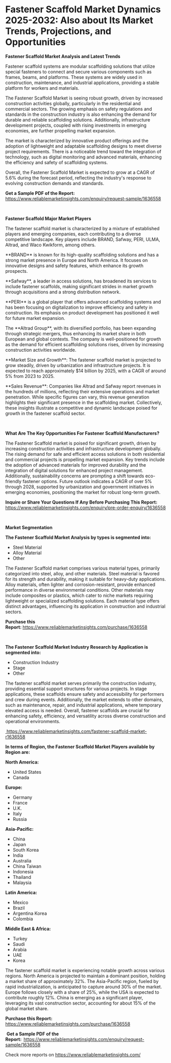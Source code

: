 <p><h1>Fastener Scaffold Market Dynamics 2025-2032: Also about Its Market Trends, Projections, and Opportunities</h1></p><p><strong>Fastener Scaffold Market Analysis and Latest Trends</strong></p>
<p><p>Fastener scaffold systems are modular scaffolding solutions that utilize special fasteners to connect and secure various components such as frames, beams, and platforms. These systems are widely used in construction, maintenance, and industrial applications, providing a stable platform for workers and materials.</p><p>The Fastener Scaffold Market is seeing robust growth, driven by increased construction activities globally, particularly in the residential and commercial sectors. The growing emphasis on safety regulations and standards in the construction industry is also enhancing the demand for durable and reliable scaffolding solutions. Additionally, infrastructure development projects, coupled with rising investments in emerging economies, are further propelling market expansion.</p><p>The market is characterized by innovative product offerings and the adoption of lightweight and adaptable scaffolding designs to meet diverse project requirements. There is a noticeable trend toward the integration of technology, such as digital monitoring and advanced materials, enhancing the efficiency and safety of scaffolding systems. </p><p>Overall, the Fastener Scaffold Market is expected to grow at a CAGR of 5.6% during the forecast period, reflecting the industry's response to evolving construction demands and standards.</p></p>
<p><strong>Get a Sample PDF of the Report:&nbsp;</strong> <a href="https://www.reliablemarketinsights.com/enquiry/request-sample/1636558?utm_campaign=2102&utm_medium=2&utm_source=Github&utm_content=ia&utm_term=24032025&utm_id=fastener-scaffold">https://www.reliablemarketinsights.com/enquiry/request-sample/1636558</a></p>
<p>&nbsp;</p>
<p><strong>Fastener Scaffold Major Market Players</strong></p>
<p><p>The fastener scaffold market is characterized by a mixture of established players and emerging companies, each contributing to a diverse competitive landscape. Key players include BRAND, Safway, PERI, ULMA, Altrad, and Waco Kwikform, among others.</p><p>**BRAND** is known for its high-quality scaffolding solutions and has a strong market presence in Europe and North America. It focuses on innovative designs and safety features, which enhance its growth prospects.</p><p>**Safway**, a leader in access solutions, has broadened its services to include fastener scaffolds, making significant strides in market growth through acquisitions and a strong distribution network. </p><p>**PERI** is a global player that offers advanced scaffolding systems and has been focusing on digitalization to improve efficiency and safety in construction. Its emphasis on product development has positioned it well for future market expansion.</p><p>The **Altrad Group**, with its diversified portfolio, has been expanding through strategic mergers, thus enhancing its market share in both European and global contexts. The company is well-positioned for growth as the demand for efficient scaffolding solutions rises, driven by increasing construction activities worldwide.</p><p>**Market Size and Growth**: The fastener scaffold market is projected to grow steadily, driven by urbanization and infrastructure projects. It is expected to reach approximately $14 billion by 2025, with a CAGR of around 5% from 2023 to 2025.</p><p>**Sales Revenue**: Companies like Altrad and Safway report revenues in the hundreds of millions, reflecting their extensive operations and market penetration. While specific figures can vary, this revenue generation highlights their significant presence in the scaffolding market. Collectively, these insights illustrate a competitive and dynamic landscape poised for growth in the fastener scaffold sector.</p></p>
<p>&nbsp;</p>
<p><strong>What Are The Key Opportunities For Fastener Scaffold Manufacturers?</strong></p>
<p><p>The Fastener Scaffold market is poised for significant growth, driven by increasing construction activities and infrastructure development globally. The rising demand for safe and efficient access solutions in both residential and commercial projects is propelling market expansion. Key trends include the adoption of advanced materials for improved durability and the integration of digital solutions for enhanced project management. Additionally, sustainability concerns are prompting a shift towards eco-friendly fastener options. Future outlook indicates a CAGR of over 5% through 2028, supported by urbanization and government initiatives in emerging economies, positioning the market for robust long-term growth.</p></p>
<p><strong>Inquire or Share Your Questions If Any Before Purchasing This Report:</strong> <a href="https://www.reliablemarketinsights.com/enquiry/pre-order-enquiry/1636558?utm_campaign=2102&utm_medium=2&utm_source=Github&utm_content=ia&utm_term=24032025&utm_id=fastener-scaffold">https://www.reliablemarketinsights.com/enquiry/pre-order-enquiry/1636558</a></p>
<p>&nbsp;</p>
<p><strong>Market Segmentation</strong></p>
<p><strong>The Fastener Scaffold Market Analysis by types is segmented into:</strong></p>
<p><ul><li>Steel Material</li><li>Alloy Material</li><li>Other</li></ul></p>
<p><p>The Fastener Scaffold market comprises various material types, primarily categorized into steel, alloy, and other materials. Steel material is favored for its strength and durability, making it suitable for heavy-duty applications. Alloy materials, often lighter and corrosion-resistant, provide enhanced performance in diverse environmental conditions. Other materials may include composites or plastics, which cater to niche markets requiring lightweight or specialized scaffolding solutions. Each material type offers distinct advantages, influencing its application in construction and industrial sectors.</p></p>
<p><strong>Purchase this Report:&nbsp;</strong><a href="https://www.reliablemarketinsights.com/purchase/1636558?utm_campaign=2102&utm_medium=2&utm_source=Github&utm_content=ia&utm_term=24032025&utm_id=fastener-scaffold">https://www.reliablemarketinsights.com/purchase/1636558</a></p>
<p>&nbsp;</p>
<p><strong>The Fastener Scaffold Market Industry Research by Application is segmented into:</strong></p>
<p><ul><li>Construction Industry</li><li>Stage</li><li>Other</li></ul></p>
<p><p>The fastener scaffold market serves primarily the construction industry, providing essential support structures for various projects. In stage applications, these scaffolds ensure safety and accessibility for performers and crew during events. Additionally, the market extends to other domains, such as maintenance, repair, and industrial applications, where temporary elevated access is needed. Overall, fastener scaffolds are crucial for enhancing safety, efficiency, and versatility across diverse construction and operational environments.</p></p>
<p><a href="https://www.reliablemarketinsights.com/fastener-scaffold-market-r1636558?utm_campaign=2102&utm_medium=2&utm_source=Github&utm_content=ia&utm_term=24032025&utm_id=fastener-scaffold">&nbsp;https://www.reliablemarketinsights.com/fastener-scaffold-market-r1636558</a></p>
<p><strong>In terms of Region, the Fastener Scaffold Market Players available by Region are:</strong></p>
<p>
    <p> <strong> North America: </strong>
        <ul>
            <li>United States</li>
            <li>Canada</li>
        </ul>
        </p> 
    <p> <strong> Europe: </strong>
        <ul>
            <li>Germany</li>
            <li>France</li>
            <li>U.K.</li>
            <li>Italy</li>
            <li>Russia</li>
        </ul>
        </p> 
    <p> <strong> Asia-Pacific: </strong>
        <ul>
            <li>China</li>
            <li>Japan</li>
            <li>South Korea</li>
            <li>India</li>
            <li>Australia</li>
            <li>China Taiwan</li>
            <li>Indonesia</li>
            <li>Thailand</li>
            <li>Malaysia</li>
        </ul>
        </p> 
    <p> <strong> Latin America: </strong>
        <ul>
            <li>Mexico</li>
            <li>Brazil</li>
            <li>Argentina Korea</li>
            <li>Colombia</li>
        </ul>
        </p> 
    <p> <strong> Middle East & Africa: </strong>
        <ul>
            <li>Turkey</li>
            <li>Saudi</li>
            <li>Arabia</li>
            <li>UAE</li>
            <li>Korea</li>
        </ul>
    </p>
    </p>
<p><p>The fastener scaffold market is experiencing notable growth across various regions. North America is projected to maintain a dominant position, holding a market share of approximately 32%. The Asia-Pacific region, fueled by rapid industrialization, is anticipated to capture around 30% of the market. Europe follows closely with a share of 25%, while the USA is expected to contribute roughly 12%. China is emerging as a significant player, leveraging its vast construction sector, accounting for about 15% of the global market share.</p></p>
<p><strong>Purchase this Report: </strong><a href="https://www.reliablemarketinsights.com/purchase/1636558?utm_campaign=2102&utm_medium=2&utm_source=Github&utm_content=ia&utm_term=24032025&utm_id=fastener-scaffold">https://www.reliablemarketinsights.com/purchase/1636558</a></p>
<p>&nbsp;<strong>Get a Sample PDF of the Report:&nbsp;&nbsp;</strong><a href="https://www.reliablemarketinsights.com/enquiry/request-sample/1636558?utm_campaign=2102&utm_medium=2&utm_source=Github&utm_content=ia&utm_term=24032025&utm_id=fastener-scaffold">https://www.reliablemarketinsights.com/enquiry/request-sample/1636558</a></p>
<p><strong></strong></p>
<p>Check more reports on <a href="https://www.reliablemarketinsights.com/?utm_campaign=2102&utm_medium=2&utm_source=Github&utm_content=ia&utm_term=24032025&utm_id=fastener-scaffold">https://www.reliablemarketinsights.com/</a></p>